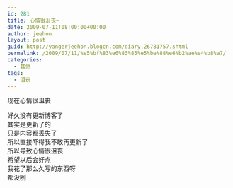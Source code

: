 ```yaml
---
id: 281
title: 心情很沮丧~
date: 2009-07-11T08:00:00+00:00
author: jeehon
layout: post
guid: http://yangerjeehon.blogcn.com/diary,26781757.shtml
permalink: /2009/07/11/%e5%bf%83%e6%83%85%e5%be%88%e6%b2%ae%e4%b8%a7/
categories:
  - 其他
tags:
  - 沮丧
---
```

现在心情很沮丧

好久没有更新博客了  
其实是更新了的  
只是内容都丢失了  
所以直接吓得我不敢再更新了  
所以导致心情很沮丧  
希望以后会好点  
我花了那么久写的东西呀  
都没咧